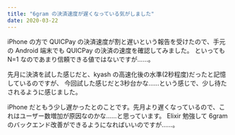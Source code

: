 ```yaml
---
title: "6gram の決済速度が遅くなっている気がしました"
date: 2020-03-22
---
```


iPhone の方で QUICPay の決済速度が割と遅いという報告を受けたので、手元の Android 端末でも QUICPay の決済の速度を確認してみました。
といっても N=1 なのであまり信頼できる値ではないですが……。

先月に決済を試した感じだと、kyash の高速化後の水準(2秒程度)だったと記憶しているのですが、
今回試した感じだと3秒台かな……という感じで、少し待たされるように感じました。

iPhone だともう少し遅かったとのことです。先月より遅くなっているので、これはユーザー数増加が原因なのかな……と思っています。
Elixir 勉強して 6gram のバックエンド改善ができるようになればいいのですが……。
